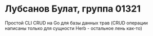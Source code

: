 # Лубсанов Булат, группа 01321

Простой CLI CRUD на Go для базы данных трав (CRUD операции написаны только для сущности Herb - остальное лень как-то)
